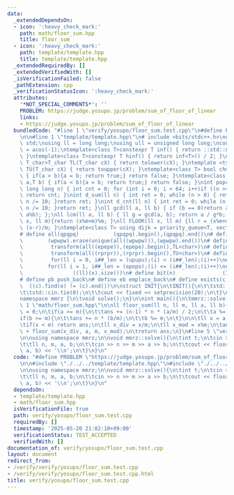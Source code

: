 ```yaml
---
data:
  _extendedDependsOn:
  - icon: ':heavy_check_mark:'
    path: math/floor_sum.hpp
    title: floor_sum
  - icon: ':heavy_check_mark:'
    path: template/template.hpp
    title: template/template.hpp
  _extendedRequiredBy: []
  _extendedVerifiedWith: []
  _isVerificationFailed: false
  _pathExtension: cpp
  _verificationStatusIcon: ':heavy_check_mark:'
  attributes:
    '*NOT_SPECIAL_COMMENTS*': ''
    PROBLEM: https://judge.yosupo.jp/problem/sum_of_floor_of_linear
    links:
    - https://judge.yosupo.jp/problem/sum_of_floor_of_linear
  bundledCode: "#line 1 \"verify/yosupo/floor_sum.test.cpp\"\n#define PROBLEM \"https://judge.yosupo.jp/problem/sum_of_floor_of_linear\"\
    \n\n#line 1 \"template/template.hpp\"\n# include <bits/stdc++.h>\nusing namespace\
    \ std;\nusing ll = long long;\nusing ull = unsigned long long;\nconst double pi\
    \ = acos(-1);\ntemplate<class T>constexpr T inf() { return ::std::numeric_limits<T>::max();\
    \ }\ntemplate<class T>constexpr T hinf() { return inf<T>() / 2; }\ntemplate <typename\
    \ T_char>T_char TL(T_char cX) { return tolower(cX); }\ntemplate <typename T_char>T_char\
    \ TU(T_char cX) { return toupper(cX); }\ntemplate<class T> bool chmin(T& a,T b)\
    \ { if(a > b){a = b; return true;} return false; }\ntemplate<class T> bool chmax(T&\
    \ a,T b) { if(a < b){a = b; return true;} return false; }\nint popcnt(unsigned\
    \ long long n) { int cnt = 0; for (int i = 0; i < 64; i++)if ((n >> i) & 1)cnt++;\
    \ return cnt; }\nint d_sum(ll n) { int ret = 0; while (n > 0) { ret += n % 10;\
    \ n /= 10; }return ret; }\nint d_cnt(ll n) { int ret = 0; while (n > 0) { ret++;\
    \ n /= 10; }return ret; }\nll gcd(ll a, ll b) { if (b == 0)return a; return gcd(b,\
    \ a%b); };\nll lcm(ll a, ll b) { ll g = gcd(a, b); return a / g*b; };\nll MOD(ll\
    \ x, ll m){return (x%m+m)%m; }\nll FLOOR(ll x, ll m) {ll r = (x%m+m)%m; return\
    \ (x-r)/m; }\ntemplate<class T> using dijk = priority_queue<T, vector<T>, greater<T>>;\n\
    # define all(qpqpq)           (qpqpq).begin(),(qpqpq).end()\n# define UNIQUE(wpwpw)\
    \        (wpwpw).erase(unique(all((wpwpw))),(wpwpw).end())\n# define LOWER(epepe)\
    \         transform(all((epepe)),(epepe).begin(),TL<char>)\n# define UPPER(rprpr)\
    \         transform(all((rprpr)),(rprpr).begin(),TU<char>)\n# define rep(i,upupu)\
    \         for(ll i = 0, i##_len = (upupu);(i) < (i##_len);(i)++)\n# define reps(i,opopo)\
    \        for(ll i = 1, i##_len = (opopo);(i) <= (i##_len);(i)++)\n# define len(x)\
    \                ((ll)(x).size())\n# define bit(n)               (1LL << (n))\n\
    # define pb push_back\n# define eb emplace_back\n# define exists(c, e)       \
    \  ((c).find(e) != (c).end())\n\nstruct INIT{\n\tINIT(){\n\t\tstd::ios::sync_with_stdio(false);\n\
    \t\tstd::cin.tie(0);\n\t\tcout << fixed << setprecision(20);\n\t}\n}INIT;\n\n\
    namespace mmrz {\n\tvoid solve();\n}\n\nint main(){\n\tmmrz::solve();\n}\n#line\
    \ 1 \"math/floor_sum.hpp\"\n\nll floor_sum(ll n, ll m, ll a, ll b){\n\tll ans\
    \ = 0;\n\tif(a >= m){\n\t\tans += (n-1) * n * (a/m) / 2;\n\t\ta %= m;\n\t}\n\t\
    if(b >= m){\n\t\tans += n * (b/m);\n\t\tb %= m;\n\t}\n\n\tll x = a * (n-1) + b;\n\
    \tif(x < m) return ans;\n\tll x_div = x/m;\n\tll x_mod = x%m;\n\tans += x_div\
    \ + floor_sum(x_div, a, m, x_mod);\n\treturn ans;\n}\n#line 5 \"verify/yosupo/floor_sum.test.cpp\"\
    \n\nusing namespace mmrz;\n\nvoid mmrz::solve(){\n\tint t;\n\tcin >> t;\n\twhile(t--){\n\
    \t\tll n, m, a, b;\n\t\tcin >> n >> m >> a >> b;\n\t\tcout << floor_sum(n, m,\
    \ a, b) << '\\n';\n\t}\n}\n"
  code: "#define PROBLEM \"https://judge.yosupo.jp/problem/sum_of_floor_of_linear\"\
    \n\n#include \"./../../template/template.hpp\"\n#include \"./../../math/floor_sum.hpp\"\
    \n\nusing namespace mmrz;\n\nvoid mmrz::solve(){\n\tint t;\n\tcin >> t;\n\twhile(t--){\n\
    \t\tll n, m, a, b;\n\t\tcin >> n >> m >> a >> b;\n\t\tcout << floor_sum(n, m,\
    \ a, b) << '\\n';\n\t}\n}\n"
  dependsOn:
  - template/template.hpp
  - math/floor_sum.hpp
  isVerificationFile: true
  path: verify/yosupo/floor_sum.test.cpp
  requiredBy: []
  timestamp: '2025-05-20 21:02:10+09:00'
  verificationStatus: TEST_ACCEPTED
  verifiedWith: []
documentation_of: verify/yosupo/floor_sum.test.cpp
layout: document
redirect_from:
- /verify/verify/yosupo/floor_sum.test.cpp
- /verify/verify/yosupo/floor_sum.test.cpp.html
title: verify/yosupo/floor_sum.test.cpp
---
```

